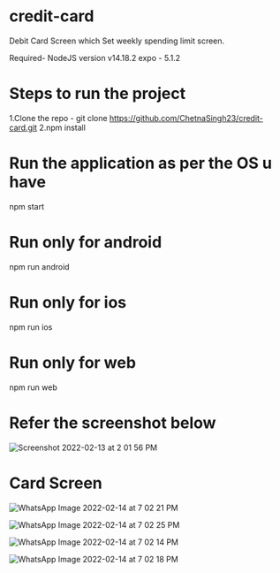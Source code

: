 # credit-card
Debit Card Screen which Set weekly spending limit screen.

Required- NodeJS version v14.18.2   expo - 5.1.2
# Steps to run the project
1.Clone the repo - git clone https://github.com/ChetnaSingh23/credit-card.git
2.npm install

# Run the application as per the OS u have
npm start

# Run only for android
npm run android

# Run only for ios
npm run ios

# Run only for web
npm run  web

# Refer the screenshot below

![Screenshot 2022-02-13 at 2 01 56 PM](https://user-images.githubusercontent.com/24791556/153745477-2dfb4821-f748-4c8f-ab23-828dac6f7df2.png)

# Card Screen

![WhatsApp Image 2022-02-14 at 7 02 21 PM](https://user-images.githubusercontent.com/24791556/153873824-300a2a8c-2668-44bf-b173-043d8920b993.jpeg)

![WhatsApp Image 2022-02-14 at 7 02 25 PM](https://user-images.githubusercontent.com/24791556/153873829-e9238d51-5a47-42a6-8231-c571ff4dd88a.jpeg)

![WhatsApp Image 2022-02-14 at 7 02 14 PM](https://user-images.githubusercontent.com/24791556/153873816-e63431ff-1f7e-43cf-bfb5-f9edf8de2db8.jpeg)

![WhatsApp Image 2022-02-14 at 7 02 18 PM](https://user-images.githubusercontent.com/24791556/153873821-9f27ea1c-45a5-47df-aa9b-fc241c56c53e.jpeg)

